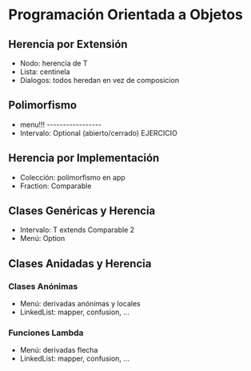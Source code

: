 # Programación Orientada a Objetos

## Herencia por Extensión


- Nodo: herencia de T 
- Lista: centinela 
- Dialogos: todos heredan en vez de composicion 
## Polimorfismo

- menu!!! -----------------
- Intervalo: Optional (abierto/cerrado) EJERCICIO

## Herencia por Implementación

- Colección: polimorfismo en app
- Fraction: Comparable
## Clases Genéricas y Herencia

- Intervalo: T extends Comparable 2
- Menú: Option<T extends Option>
## Clases Anidadas y Herencia
### Clases Anónimas

- Menú: derivadas anónimas y locales
- LinkedList: mapper, confusion, ...
### Funciones Lambda


- Menú: derivadas flecha
- LinkedList: mapper, confusion, ...


